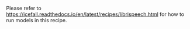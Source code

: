 
Please refer to <https://icefall.readthedocs.io/en/latest/recipes/librispeech.html>
for how to run models in this recipe.
